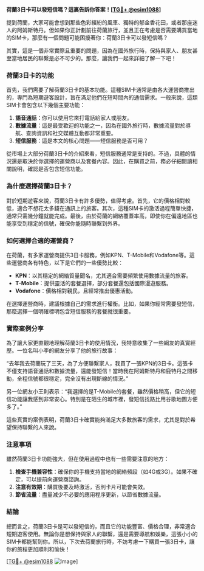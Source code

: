 **荷蘭3日卡可以發短信嗎？這裏告訴你答案！[[TG💪+ @esim1088](https://t.me/s/esim1088)]**

提到荷蘭，大家可能會想到那些色彩繽紛的風車、獨特的郁金香花田，或者那座迷人的阿姆斯特丹。但如果你正計劃前往荷蘭旅行，並且正在考慮是否需要購買當地的SIM卡，那麼有一個問題可能困擾著你：荷蘭3日卡可以發短信嗎？

其實，這是一個非常實際且重要的問題，因為在國外旅行時，保持與家人、朋友甚至當地居民的聯繫是必不可少的。那麼，讓我們一起來詳細了解一下吧！

### 荷蘭3日卡的功能

首先，我們需要了解荷蘭3日卡的基本功能。這種SIM卡通常是由各大運營商推出的，專門為短期遊客設計，旨在滿足他們在短時間內的通信需求。一般來說，這類SIM卡會包含以下幾個主要功能：

1. **語音通話**：你可以使用它來打電話給家人或朋友。
2. **數據流量**：這是最受歡迎的功能之一，因為在國外旅行時，數據流量對於導航、查詢資訊和社交媒體互動都非常重要。
3. **短信服務**：這是本文的核心問題——短信服務是否可用？

從市場上大部分荷蘭3日卡的介紹來看，短信服務通常是支持的。不過，具體的情況還是取決於你選擇的運營商以及套餐內容。因此，在購買之前，務必仔細閱讀相關說明，確認是否包含短信功能。

### 為什麼選擇荷蘭3日卡？

對於短期遊客來說，荷蘭3日卡有許多優勢，值得考慮。首先，它的價格相對較低，適合不想花太多錢在通訊上的旅客。其次，這種SIM卡的激活過程簡單快捷，通常只需幾分鐘就能完成。最後，由於荷蘭的網絡覆蓋率高，即使你在偏遠地區也能享受到穩定的信號，確保你能隨時聯繫到外界。

### 如何選擇合適的運營商？

在荷蘭，有多家運營商提供3日卡服務，例如KPN、T-Mobile和Vodafone等。這些運營商各有特色，以下是它們的一些優勢比較：

- **KPN**：以其穩定的網絡質量聞名，尤其適合需要頻繁使用數據流量的旅客。
- **T-Mobile**：提供靈活的套餐選擇，部分套餐還包括國際漫遊服務。
- **Vodafone**：價格相對親民，且經常推出優惠活動。

在選擇運營商時，建議根據自己的需求進行權衡。比如，如果你經常需要發短信，那麼選擇一個明確標明包含短信服務的套餐就很重要。

### 實際案例分享

為了讓大家更直觀地理解荷蘭3日卡的使用情況，我特意收集了一些網友的真實經歷。一位名叫小李的網友分享了他的旅行故事：

“去年我去荷蘭玩了三天，為了方便聯繫家人，我買了一張KPN的3日卡。這張卡不僅支持語音通話和數據流量，還能發短信！當時我在阿姆斯特丹和鹿特丹之間移動，全程信號都很穩定，完全沒有出現斷線的情況。”

另一位網友小王則表示：“我選擇的是T-Mobile的套餐，雖然價格稍高，但它的短信功能讓我感到非常安心。特別是在陌生的城市裡，發短信找路比用谷歌地圖方便多了。”

這些真實的案例表明，荷蘭3日卡確實能夠滿足大多數旅客的需求，尤其是對於希望保持聯繫的人來說。

### 注意事項

雖然荷蘭3日卡功能強大，但在使用過程中也有一些需要注意的地方：

1. **檢查手機兼容性**：確保你的手機支持當地的網絡頻段（如4G或3G）。如果不確定，可以提前向運營商諮詢。
2. **注意有效期**：購買後要及時激活，否則卡片可能會失效。
3. **節省流量**：盡量減少不必要的應用程序更新，以節省數據流量。

### 結論

總而言之，荷蘭3日卡是可以發短信的，而且它的功能豐富、價格合理，非常適合短期遊客使用。無論你是想保持與家人的聯繫，還是需要導航和娛樂，這張小小的SIM卡都能幫到你。所以，下次去荷蘭旅行時，不妨考慮一下購買一張3日卡，讓你的旅程更加順利和愉快！

[[TG💪+ @esim1088](https://t.me/s/esim1088) ![Image](https://i.postimg.cc/4NQfJmqS/Snipaste-2025-05-13-00-14-12.png)]